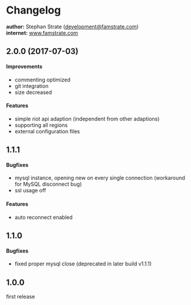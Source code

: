 # Changelog

**author:** Stephan Strate ([development@famstrate.com](mailto:development@famstrate.com))<br />
**internet:** www.famstrate.com<br />

## 2.0.0 (2017-07-03)

#### Improvements

- commenting optimized
- git integration
- size decreased

#### Features

- simple riot api adaption (independent from other adaptions)
- supporting all regions
- external configuration files

## 1.1.1

#### Bugfixes

- mysql instance, opening new on every single connection (workaround for MySQL disconnect bug)
- ssl usage off

#### Features

- auto reconnect enabled

## 1.1.0

#### Bugfixes

- fixed proper mysql close (deprecated in later build v1.1.1)

## 1.0.0

first release